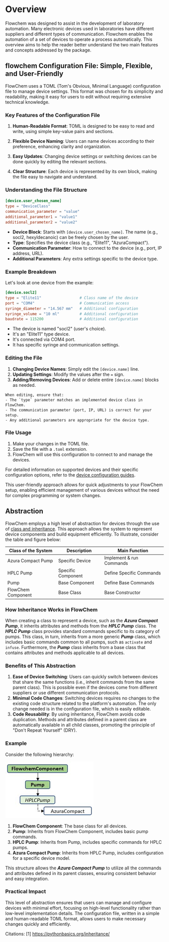 # Overview

Flowchem was designed to assist in the development of laboratory automation. Many electronic devices used in 
laboratories have different suppliers and different types of communication. Flowchem enables the automation of a 
set of devices to operate a process automatically. This overview aims to help the reader better understand the two 
main features and concepts addressed by the package.

## flowchem Configuration File: Simple, Flexible, and User-Friendly

FlowChem uses a TOML (Tom's Obvious, Minimal Language) configuration file to manage device settings. This format was 
chosen for its simplicity and readability, making it easy for users to edit without requiring extensive technical 
knowledge.

### Key Features of the Configuration File

1. **Human-Readable Format**: TOML is designed to be easy to read and write, using simple key-value pairs and sections.

2. **Flexible Device Naming**: Users can name devices according to their preference, enhancing clarity and organization.

3. **Easy Updates**: Changing device settings or switching devices can be done quickly by editing the relevant sections.

4. **Clear Structure**: Each device is represented by its own block, making the file easy to navigate and understand.

### Understanding the File Structure

```toml
[device.user_chosen_name]
type = "DeviceClass"
communication_parameter = "value"
additional_parameter1 = "value1"
additional_parameter2 = "value2"
```

- **Device Block**: Starts with `[device.user_chosen_name]`. The name (e.g., socl2, hexyldecanoic) can be freely chosen by the user.
- **Type**: Specifies the device class (e.g., "Elite11", "AzuraCompact").
- **Communication Parameter**: How to connect to the device (e.g., port, IP address, URL).
- **Additional Parameters**: Any extra settings specific to the device type.

### Example Breakdown

Let's look at one device from the example:

```toml
[device.socl2]
type = "Elite11"                 # Class name of the device
port = "COM4"                    # Communication access
syringe_diameter = "14.567 mm"   # Additional configuration
syringe_volume = "10 ml"         # Additional configuration
baudrate = 115200                # Additional configuration
```

- The device is named "socl2" (user's choice).
- It's an "Elite11" type device.
- It's connected via COM4 port.
- It has specific syringe and communication settings.

### Editing the File

1. **Changing Device Names**: Simply edit the `[device.name]` line.
2. **Updating Settings**: Modify the values after the `=` sign.
3. **Adding/Removing Devices**: Add or delete entire `[device.name]` blocks as needed.

```{warning}
When editing, ensure that:
- The `type` parameter matches an implemented device class in FlowChem.
- The communication parameter (port, IP, URL) is correct for your setup.
- Any additional parameters are appropriate for the device type.
```

### File Usage

1. Make your changes in the TOML file.
2. Save the file with a `.toml` extension.
3. FlowChem will use this configuration to connect to and manage the devices.

For detailed information on supported devices and their specific configuration options, refer to the 
[device configuration guides](../reference/devices/supported_devices.md).

This user-friendly approach allows for quick adjustments to your FlowChem setup, enabling efficient management of 
various devices without the need for complex programming or system changes.

## Abstraction

FlowChem employs a high level of abstraction for devices through the use of 
[class and inheritance](https://pythonbasics.org/inheritance/). This approach allows the system to represent device 
components and build equipment efficiently. To illustrate, consider the table and figure below:

| Class of the System   | Description        | Main Function            |
|-----------------------|--------------------|--------------------------|
| Azura Compact Pump    | Specific Device    | Implement & run Commands |
| HPLC Pump             | Specific Component | Define Specific Commands |
| Pump                  | Base Component     | Define Base Commands     |
| FlowChem Component    | Base Class         | Base Constructor         |

### How Inheritance Works in FlowChem

When creating a class to represent a device, such as the ***Azura Compact Pump***, it inherits attributes and methods 
from the ***HPLC Pump*** class. The ***HPLC Pump*** class provides standard commands specific to its category of pumps.
This class, in turn, inherits from a more generic ***Pump*** class, which includes basic commands common to all pumps,
such as `activate` and `infuse`. Furthermore, the ***Pump*** class inherits from a base class that contains attributes
and methods applicable to all devices.

### Benefits of This Abstraction

1. **Ease of Device Switching**: Users can quickly switch between devices that share the same functions (i.e., inherit 
commands from the same parent class). This is possible even if the devices come from different suppliers or use different communication protocols.
2. **Minimal Code Changes**: Switching devices requires no changes to the existing code structure related to the 
platform's automation. The only change needed is in the configuration file, which is easily editable.
3. **Code Reusability**: By using inheritance, FlowChem avoids code duplication. Methods and attributes defined in a 
parent class are automatically available in all child classes, promoting the principle of "Don't Repeat Yourself" (DRY).

### Example

Consider the following hierarchy:

![](inherit.JPG) 

1. **FlowChem Component**: The base class for all devices.
2. **Pump**: Inherits from FlowChem Component, includes basic pump commands.
3. **HPLC Pump**: Inherits from Pump, includes specific commands for HPLC pumps.
4. **Azura Compact Pump**: Inherits from HPLC Pump, includes configuration for a specific device model.

This structure allows the ***Azura Compact Pump*** to utilize all the commands and attributes defined in its 
parent classes, ensuring consistent behavior and easy integration.

### Practical Impact

This level of abstraction ensures that users can manage and configure devices with minimal effort, focusing on 
high-level functionality rather than low-level implementation details. The configuration file, written in a simple 
and human-readable TOML format, allows users to make necessary changes quickly and efficiently.

Citations:
[1] https://pythonbasics.org/inheritance/
